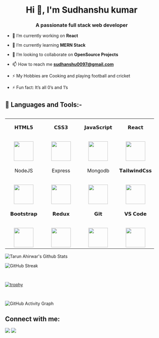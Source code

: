 <h1 align="center">Hi 👋, I'm Sudhanshu kumar</h1>
<h3 align="center">A passionate full stack web developer</h3>



- 🔭 I’m currently working on **React**

- 🌱 I’m currently learning **MERN Stack**

- 👯 I’m looking to collaborate on **OpenSource Projects**

- 📫 How to reach me **sudhanshu0097@gmail.com**

- ⚡ My Hobbies are Cooking and playing football and cricket 

- ⚡ Fun fact: It’s all 0’s and 1’s






## 🚀 Languages and Tools:-

<!--<h2 align="center" border="0">My Tech Stack</h2> -->

<table align="left">

<tbody>

<tr valign="top">

<td width="25%" align="center">

<span>𝗛𝗧𝗠𝗟𝟱</span><br><br>

<img height="64px" src="https://cdn.svgporn.com/logos/html-5.svg">

</td>

<td width="25%" align="center">

<span>𝗖𝗦𝗦𝟯</span><br><br>

<img height="64px" src="https://cdn.svgporn.com/logos/css-3.svg">

</td>

<td width="25%" align="center">

<span>𝗝𝗮𝘃𝗮𝗦𝗰𝗿𝗶𝗽𝘁</span><br><br>

<img height="64px" src="https://cdn.svgporn.com/logos/javascript.svg">

</td>

<td width="25%" align="center">

<span>𝗥𝗲𝗮𝗰𝘁</span><br><br>

<img height="64px" src="https://cdn.svgporn.com/logos/react.svg">

</td>

</tr>

<tr valign="top">

<td width="25%" align="center">

<span>NodeJS</span><br><br>

<img height="64px" src="https://cdn.svgporn.com/logos/nodejs.svg">

</td>

<td width="25%" align="center">

<span>Express</span><br><br>

<img height="64px" src="https://cdn.svgporn.com/logos/express.svg">

</td>

<td width="25%" align="center">

<span>Mongodb</span><br><br>

<img height="64px" src="https://cdn.svgporn.com/logos/mongodb.svg">

</td>

<td width="25%" align="center">

<span>𝗧𝗮𝗶𝗹𝘄𝗶𝗻𝗱𝗖𝘀𝘀</span><br><br>

<img height="64px" src="https://cdn.svgporn.com/logos/tailwindcss-icon.svg">

</td>

</tr>

<tr valign="top">

<td width="25%" align="center">

<span>𝗕𝗼𝗼𝘁𝘀𝘁𝗿𝗮𝗽</span><br><br>

<img height="64px" src="https://cdn.svgporn.com/logos/bootstrap.svg">

</td>

<td width="25%" align="center">

<span>𝗥𝗲𝗱𝘂𝘅</span><br><br>

<img height="64px" src="https://cdn.svgporn.com/logos/redux.svg">

</td>

<td width="25%" align="center">

<span>𝗚𝗶𝘁</span><br><br>

<img height="64px" src="https://cdn.svgporn.com/logos/git-icon.svg">

</td>

<td width="25%" align="center">

<span>𝗩𝗦 𝗖𝗼𝗱𝗲</span><br><br>

<img height="64px" src="https://cdn.svgporn.com/logos/visual-studio-code.svg">

</td>

</tr>

</tbody>

</table>

</br>
<br>

<img align="center" src="https://github-readme-stats.vercel.app/api?username=sudhanshu0097&include_all_commits=true&count_private=true&show_icons=true&line_height=20&title_color=7A7ADB&icon_color=2234AE&text_color=D3D3D3&bg_color=0,000000,130F40" alt="Tarun Ahirwar's Github Stats">

</br>

![GitHub Streak](https://github-readme-streak-stats.herokuapp.com/?user=sudhanshu0097&theme=radical)

</br>

[![trophy](https://github-profile-trophy.vercel.app/?username=sudhanshu0097)](https://github.com/ryo-ma/github-profile-trophy)

</br>

![GitHub Activity Graph](https://activity-graph.herokuapp.com/graph?username=sudhanshu0097&bg_color=000000&color=4fff67&line=4fff67&point=ffffff&area=true&hide_border=true) 

## Connect with me:
<p align="left">

<a href = "https://www.linkedin.com/in/sudhanshu-kumar-4b10b5220/"><img src="https://img.icons8.com/fluent/48/000000/linkedin.png"/></a>
<a href = "https://twitter.com/krsudhanshuu"><img src="https://img.icons8.com/fluent/48/000000/twitter.png"/></a>



</p>



</br>

<!--
**sudhanshu0097/sudhanshu0097** is a ✨ _special_ ✨ repository because its `README.md` (this file) appears on your GitHub profile.

Here are some ideas to get you started:

- 🔭 I’m currently working on ...
- 🌱 I’m currently learning ...
- 👯 I’m looking to collaborate on ...
- 🤔 I’m looking for help with ...
- 💬 Ask me about ...
- 📫 How to reach me: ...
- 😄 Pronouns: ...
- ⚡ Fun fact: ...
-->
